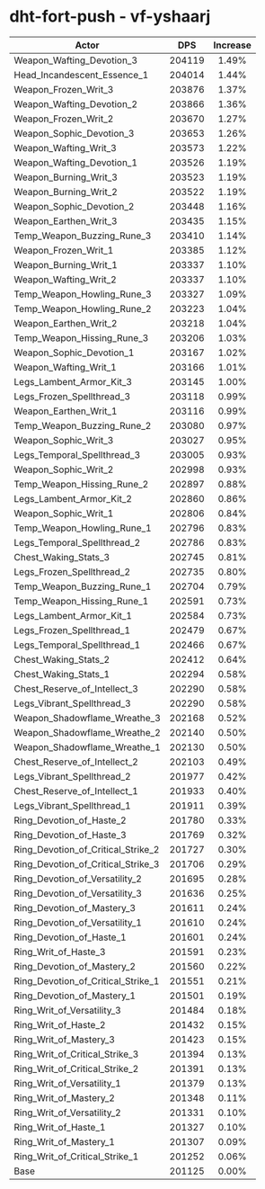 # dht-fort-push - vf-yshaarj
| Actor | DPS | Increase |
|---|:---:|:---:|
|Weapon_Wafting_Devotion_3|204119|1.49%|
|Head_Incandescent_Essence_1|204014|1.44%|
|Weapon_Frozen_Writ_3|203876|1.37%|
|Weapon_Wafting_Devotion_2|203866|1.36%|
|Weapon_Frozen_Writ_2|203670|1.27%|
|Weapon_Sophic_Devotion_3|203653|1.26%|
|Weapon_Wafting_Writ_3|203573|1.22%|
|Weapon_Wafting_Devotion_1|203526|1.19%|
|Weapon_Burning_Writ_3|203523|1.19%|
|Weapon_Burning_Writ_2|203522|1.19%|
|Weapon_Sophic_Devotion_2|203448|1.16%|
|Weapon_Earthen_Writ_3|203435|1.15%|
|Temp_Weapon_Buzzing_Rune_3|203410|1.14%|
|Weapon_Frozen_Writ_1|203385|1.12%|
|Weapon_Burning_Writ_1|203337|1.10%|
|Weapon_Wafting_Writ_2|203337|1.10%|
|Temp_Weapon_Howling_Rune_3|203327|1.09%|
|Temp_Weapon_Howling_Rune_2|203223|1.04%|
|Weapon_Earthen_Writ_2|203218|1.04%|
|Temp_Weapon_Hissing_Rune_3|203206|1.03%|
|Weapon_Sophic_Devotion_1|203167|1.02%|
|Weapon_Wafting_Writ_1|203166|1.01%|
|Legs_Lambent_Armor_Kit_3|203145|1.00%|
|Legs_Frozen_Spellthread_3|203118|0.99%|
|Weapon_Earthen_Writ_1|203116|0.99%|
|Temp_Weapon_Buzzing_Rune_2|203080|0.97%|
|Weapon_Sophic_Writ_3|203027|0.95%|
|Legs_Temporal_Spellthread_3|203005|0.93%|
|Weapon_Sophic_Writ_2|202998|0.93%|
|Temp_Weapon_Hissing_Rune_2|202897|0.88%|
|Legs_Lambent_Armor_Kit_2|202860|0.86%|
|Weapon_Sophic_Writ_1|202806|0.84%|
|Temp_Weapon_Howling_Rune_1|202796|0.83%|
|Legs_Temporal_Spellthread_2|202786|0.83%|
|Chest_Waking_Stats_3|202745|0.81%|
|Legs_Frozen_Spellthread_2|202735|0.80%|
|Temp_Weapon_Buzzing_Rune_1|202704|0.79%|
|Temp_Weapon_Hissing_Rune_1|202591|0.73%|
|Legs_Lambent_Armor_Kit_1|202584|0.73%|
|Legs_Frozen_Spellthread_1|202479|0.67%|
|Legs_Temporal_Spellthread_1|202466|0.67%|
|Chest_Waking_Stats_2|202412|0.64%|
|Chest_Waking_Stats_1|202294|0.58%|
|Chest_Reserve_of_Intellect_3|202290|0.58%|
|Legs_Vibrant_Spellthread_3|202290|0.58%|
|Weapon_Shadowflame_Wreathe_3|202168|0.52%|
|Weapon_Shadowflame_Wreathe_2|202140|0.50%|
|Weapon_Shadowflame_Wreathe_1|202130|0.50%|
|Chest_Reserve_of_Intellect_2|202103|0.49%|
|Legs_Vibrant_Spellthread_2|201977|0.42%|
|Chest_Reserve_of_Intellect_1|201933|0.40%|
|Legs_Vibrant_Spellthread_1|201911|0.39%|
|Ring_Devotion_of_Haste_2|201780|0.33%|
|Ring_Devotion_of_Haste_3|201769|0.32%|
|Ring_Devotion_of_Critical_Strike_2|201727|0.30%|
|Ring_Devotion_of_Critical_Strike_3|201706|0.29%|
|Ring_Devotion_of_Versatility_2|201695|0.28%|
|Ring_Devotion_of_Versatility_3|201636|0.25%|
|Ring_Devotion_of_Mastery_3|201611|0.24%|
|Ring_Devotion_of_Versatility_1|201610|0.24%|
|Ring_Devotion_of_Haste_1|201601|0.24%|
|Ring_Writ_of_Haste_3|201591|0.23%|
|Ring_Devotion_of_Mastery_2|201560|0.22%|
|Ring_Devotion_of_Critical_Strike_1|201551|0.21%|
|Ring_Devotion_of_Mastery_1|201501|0.19%|
|Ring_Writ_of_Versatility_3|201484|0.18%|
|Ring_Writ_of_Haste_2|201432|0.15%|
|Ring_Writ_of_Mastery_3|201423|0.15%|
|Ring_Writ_of_Critical_Strike_3|201394|0.13%|
|Ring_Writ_of_Critical_Strike_2|201391|0.13%|
|Ring_Writ_of_Versatility_1|201379|0.13%|
|Ring_Writ_of_Mastery_2|201348|0.11%|
|Ring_Writ_of_Versatility_2|201331|0.10%|
|Ring_Writ_of_Haste_1|201327|0.10%|
|Ring_Writ_of_Mastery_1|201307|0.09%|
|Ring_Writ_of_Critical_Strike_1|201252|0.06%|
|Base|201125|0.00%|
